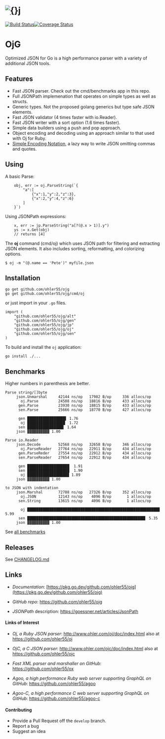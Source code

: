 # [![{}j](http://www.ohler.com/dev/images/ojg_comet.jpg)](https://github.com/ohler55/ojg)

[![Build Status](https://img.shields.io/travis/ohler55/ojg/master.svg?logo=travis)](http://travis-ci.org/ohler55/ojg?branch=master)[![Coverage Status](https://coveralls.io/repos/github/ohler55/ojg/badge.svg?branch=master)](https://coveralls.io/github/ohler55/ojg?branch=master)

# OjG

Optimized JSON for Go is a high performance parser with a variety of
additional JSON tools.

## Features

 - Fast JSON parser. Check out the cmd/benchmarks app in this repo.
 - Full JSONPath implemenation that operates on simple types as well as structs.
 - Generic types. Not the proposed golang generics but type safe JSON elements.
 - Fast JSON validator (4 times faster with io.Reader).
 - Fast JSON writer with a sort option (1.6 times faster).
 - Simple data builders using a push and pop approach.
 - Object encoding and decoding using an approach similar to that used with Oj for Ruby.
 - [Simple Encoding Notation](sen.md), a lazy way to write JSON omitting commas and quotes.

## Using

A basic Parse:

```golang
    obj, err := oj.ParseString(`{
        "a":[
            {"x":1,"y":2,"z":3},
            {"x":2,"y":4,"z":6}
        ]
    }`)
```

Using JSONPath expressions:

```golang
    x, err := jp.ParseString("a[?(@.x > 1)].y")
    ys := x.Get(obj)
    // returns [4]
```

The **oj** command (cmd/oj) which uses JSON path for filtering and
extracting JSON elements. It also includes sorting, reformatting, and
colorizing options.

```
$ oj -m "(@.name == 'Pete')" myfile.json

```

## Installation
```
go get github.com/ohler55/ojg
go get github.com/ohler55/ojg/cmd/oj

```

or just import in your `.go` files.

```
import (
    "github.com/ohler55/ojg/alt"
    "github.com/ohler55/ojg/gen"
    "github.com/ohler55/ojg/jp"
    "github.com/ohler55/ojg/oj"
    "github.com/ohler55/ojg/sen"
)
```

To build and install the `oj` application:

```
go install ./...
```

## Benchmarks

Higher numbers in parenthesis are better.

```
Parse string/[]byte
     json.Unmarshal     42144 ns/op   17982 B/op     336 allocs/op
       oj.Parse         24508 ns/op   18816 B/op     433 allocs/op
      gen.Parse         23930 ns/op   18815 B/op     433 allocs/op
      sen.Parse         25666 ns/op   18770 B/op     427 allocs/op

      gen █████████████████▌ 1.76
       oj █████████████████▏ 1.72
      sen ████████████████▍ 1.64
     json ▓▓▓▓▓▓▓▓▓▓ 1.00

Parse io.Reader
     json.Decode        52568 ns/op   32658 B/op     346 allocs/op
       oj.ParseReader   27764 ns/op   22911 B/op     434 allocs/op
      gen.ParseReder    27554 ns/op   22912 B/op     434 allocs/op
      sen.ParseReader   27654 ns/op   22912 B/op     434 allocs/op

      gen ███████████████████  1.91
      sen ███████████████████  1.90
       oj ██████████████████▉ 1.89
     json ▓▓▓▓▓▓▓▓▓▓ 1.00

to JSON with indentation
     json.Marshal       72788 ns/op   27326 B/op     352 allocs/op
       oj.JSON          12143 ns/op    4096 B/op       1 allocs/op
      sen.String        13615 ns/op    4096 B/op       1 allocs/op

       oj ███████████████████████████████████████████████████████████▉ 5.99
      sen █████████████████████████████████████████████████████▍ 5.35
     json ▓▓▓▓▓▓▓▓▓▓ 1.00
```

See [all benchmarks](benchmarks.md)

## Releases

See [CHANGELOG.md](CHANGELOG.md)

## Links

- *Documentation*: [https://pkg.go.dev/github.com/ohler55/ojg](https://pkg.go.dev/github.com/ohler55/ojg)

- *GitHub* *repo*: https://github.com/ohler55/ojg

- *JSONPath* description: https://goessner.net/articles/JsonPath

#### Links of Interest

 - *Oj, a Ruby JSON parser*: http://www.ohler.com/oj/doc/index.html also at https://github.com/ohler55/oj

 - *OjC, a C JSON parser*: http://www.ohler.com/ojc/doc/index.html also at https://github.com/ohler55/ojc

 - *Fast XML parser and marshaller on GitHub*: https://github.com/ohler55/ox

 - *Agoo, a high performance Ruby web server supporting GraphQL on GitHub*: https://github.com/ohler55/agoo

 - *Agoo-C, a high performance C web server supporting GraphQL on GitHub*: https://github.com/ohler55/agoo-c

#### Contributing

+ Provide a Pull Request off the `develop` branch.
+ Report a bug
+ Suggest an idea
